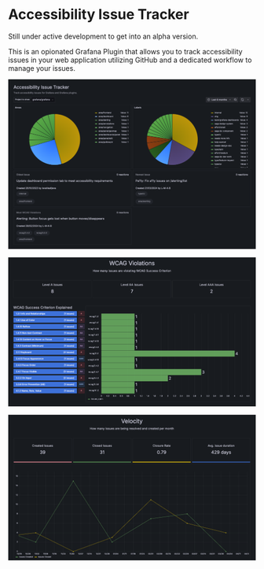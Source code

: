 # Accessibility Issue Tracker

Still under active development to get into an alpha version.

This is an opionated Grafana Plugin that allows you to track accessibility issues in your web application utilizing GitHub and a dedicated workflow to manage your issues.

![The plugin showing two pie charts side by side. The left one outlines the main areas which have accessibility issues in the grafana/grafana repo. The right one shows the most popular labels. Beneath them are label cards highlighing the oldest issue, the newest issue and the issue with the most WCAG violations.](./docs/img/areas-labels-issues.png)

![The plugin showing a list of all the WCAG failures in a horizontal bar chart.](./docs/img/wcag-violations.png)

![The plugin showing a line graph visualising the velocity of how many issues have been closed versus opened in the last six months in the grafana/grafana repo.](./docs/img/velocity.png)
